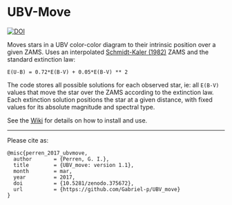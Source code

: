 UBV-Move
=============

[![DOI](https://zenodo.org/badge/14873360.svg)](https://zenodo.org/badge/latestdoi/14873360)

Moves stars in a UBV color-color diagram to their intrinsic position over a
given ZAMS. Uses an interpolated [Schmidt-Kaler (1982)][1] ZAMS and the standard
extinction law:

    E(U-B) = 0.72*E(B-V) + 0.05*E(B-V) ** 2

The code stores all possible solutions for each observed star, ie: all `E(B-V)`
values that move the star over the ZAMS according to the extinction law. Each
extinction solution positions the star at a given distance, with fixed values
for its absolute magnitude and spectral type.

See the [Wiki][2] for details on how to install and use.

________________________________

Please cite as:

```
@misc{perren_2017_ubvmove,
  author       = {Perren, G. I.},
  title        = {UBV_move: version 1.1},
  month        = mar,
  year         = 2017,
  doi          = {10.5281/zenodo.375672},
  url          = {https://github.com/Gabriel-p/UBV_move}
}
```


[1]: http://www.fcaglp.unlp.edu.ar/~egiorgi/cumulos/herramientas/tracks/zams.txt
[2]: https://github.com/Gabriel-p/UBV_move/wiki